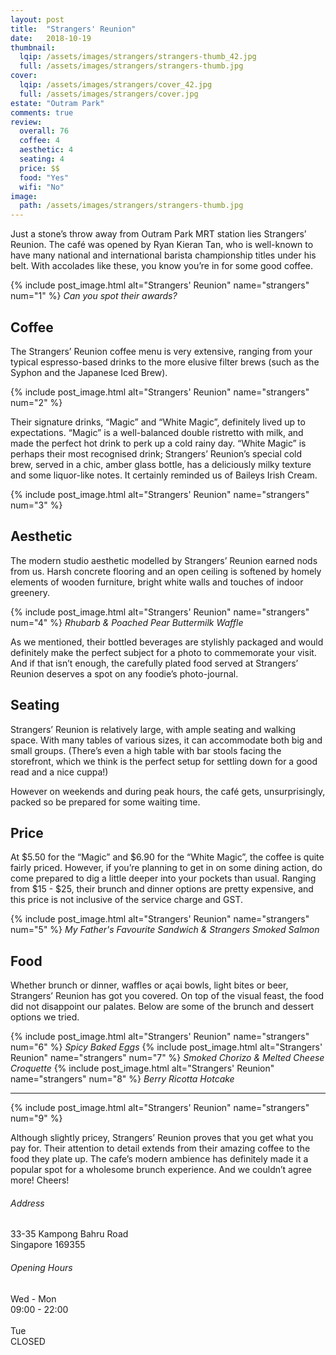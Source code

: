 ```yaml
---
layout: post
title:  "Strangers' Reunion"
date:   2018-10-19
thumbnail:
  lqip: /assets/images/strangers/strangers-thumb_42.jpg
  full: /assets/images/strangers/strangers-thumb.jpg
cover:
  lqip: /assets/images/strangers/cover_42.jpg
  full: /assets/images/strangers/cover.jpg
estate: "Outram Park"
comments: true
review:
  overall: 76
  coffee: 4
  aesthetic: 4
  seating: 4
  price: $$
  food: "Yes"
  wifi: "No"
image:
  path: /assets/images/strangers/strangers-thumb.jpg
---
```


Just a stone’s throw away from Outram Park MRT station lies Strangers’ Reunion<!--more-->. The café was opened by Ryan Kieran Tan, who is well-known to have many national and international barista championship titles under his belt. With accolades like these, you know you’re in for some good coffee.

{% include post_image.html
  alt="Strangers' Reunion"
  name="strangers"
  num="1"
%}
_Can you spot their awards?_

## Coffee
The Strangers’ Reunion coffee menu is very extensive, ranging from your typical espresso-based drinks to the more elusive filter brews (such as the Syphon and the Japanese Iced Brew).

{% include post_image.html
  alt="Strangers' Reunion"
  name="strangers"
  num="2"
%}

Their signature drinks, “Magic” and “White Magic”, definitely lived up to expectations. “Magic” is a well-balanced double ristretto with milk, and made the perfect hot drink to perk up a cold rainy day. “White Magic” is perhaps their most recognised drink; Strangers’ Reunion’s special cold brew, served in a chic, amber glass bottle, has a deliciously milky texture and some liquor-like notes. It certainly reminded us of Baileys Irish Cream.

{% include post_image.html
  alt="Strangers' Reunion"
  name="strangers"
  num="3"
%}

## Aesthetic
The modern studio aesthetic modelled by Strangers’ Reunion earned nods from us. Harsh concrete flooring and an open ceiling is softened by homely elements of wooden furniture, bright white walls and touches of indoor greenery.

{% include post_image.html
  alt="Strangers' Reunion"
  name="strangers"
  num="4"
%}
_Rhubarb & Poached Pear Buttermilk Waffle_

As we mentioned, their bottled beverages are stylishly packaged and would definitely make the perfect subject for a photo to commemorate your visit. And if that isn’t enough, the carefully plated food served at Strangers’ Reunion deserves a spot on any foodie’s photo-journal.

## Seating
Strangers’ Reunion is relatively large, with ample seating and walking space. With many tables of various sizes, it can accommodate both big and small groups. (There’s even a high table with bar stools facing the storefront, which we think is the perfect setup for settling down for a good read and a nice cuppa!)

However on weekends and during peak hours, the café gets, unsurprisingly, packed so be prepared for some waiting time.

## Price
At $5.50 for the “Magic” and $6.90 for the “White Magic”, the coffee is quite fairly priced. However, if you’re planning to get in on some dining action, do come prepared to dig a little deeper into your pockets than usual. Ranging from $15 - $25, their brunch and dinner options are pretty expensive, and this price is not inclusive of the service charge and GST.

{% include post_image.html
  alt="Strangers' Reunion"
  name="strangers"
  num="5"
%}
_My Father's Favourite Sandwich & Strangers Smoked Salmon_

## Food
Whether brunch or dinner, waffles or açai bowls, light bites or beer, Strangers’ Reunion has got you covered. On top of the visual feast, the food did not disappoint our palates. Below are some of the brunch and dessert options we tried.

{% include post_image.html
  alt="Strangers' Reunion"
  name="strangers"
  num="6"
%}
_Spicy Baked Eggs_
{% include post_image.html
  alt="Strangers' Reunion"
  name="strangers"
  num="7"
%}
_Smoked Chorizo & Melted Cheese Croquette_
{% include post_image.html
  alt="Strangers' Reunion"
  name="strangers"
  num="8"
%}
_Berry Ricotta Hotcake_

<hr class="text-divider">

{% include post_image.html
  alt="Strangers' Reunion"
  name="strangers"
  num="9"
%}

Although slightly pricey, Strangers’ Reunion proves that you get what you pay for. Their attention to detail extends from their amazing coffee to the food they plate up. The cafe’s modern ambience has definitely made it a popular spot for a wholesome brunch experience. And we couldn’t agree more! Cheers!

<div class="info">
  <div class="info__address">
    <h6>Address</h6>
    <p>
      33-35 Kampong Bahru Road<!--
      --><br>
      Singapore 169355
    </p>
  </div>
  <div class="info__opening">
    <h6>Opening Hours</h6>
    <p>
      Wed - Mon
      <br>
      09:00 - 22:00
      <br><br>
      Tue
      <br>
      CLOSED
    </p>
  </div>
</div>